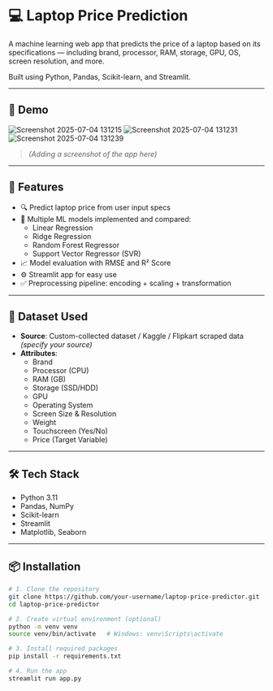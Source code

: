 # 💻 Laptop Price Prediction

A machine learning web app that predicts the price of a laptop based on its specifications — including brand, processor, RAM, storage, GPU, OS, screen resolution, and more.

Built using Python, Pandas, Scikit-learn, and Streamlit.

---

## 📸 Demo

![Screenshot 2025-07-04 131215](https://github.com/user-attachments/assets/20fa6e3a-3dab-4cab-8d90-136447b35f82)
![Screenshot 2025-07-04 131231](https://github.com/user-attachments/assets/d0903633-9bfd-4e9f-adb3-ae9165f0c41e)
![Screenshot 2025-07-04 131239](https://github.com/user-attachments/assets/94cc714b-5f43-4fba-a5fb-a7ab587d2977)

> *(Adding  a screenshot  of the app here)*

-----------------

## 🚀 Features

- 🔍 Predict laptop price from user input specs
- 🧠 Multiple ML models implemented and compared:
  - Linear Regression
  - Ridge Regression
  - Random Forest Regressor
  - Support Vector Regressor (SVR)
- 📈 Model evaluation with RMSE and R² Score
- ⚙️ Streamlit app for easy use
- ✅ Preprocessing pipeline: encoding + scaling + transformation

---

## 🧾 Dataset Used

- **Source**: Custom-collected dataset / Kaggle / Flipkart scraped data *(specify your source)*  
- **Attributes**:
  - Brand
  - Processor (CPU)
  - RAM (GB)
  - Storage (SSD/HDD)
  - GPU
  - Operating System
  - Screen Size & Resolution
  - Weight
  - Touchscreen (Yes/No)
  - Price (Target Variable)

---

## 🛠️ Tech Stack

- Python 3.11
- Pandas, NumPy
- Scikit-learn
- Streamlit
- Matplotlib, Seaborn

---

## 📦 Installation

```bash
# 1. Clone the repository
git clone https://github.com/your-username/laptop-price-predictor.git
cd laptop-price-predictor

# 2. Create virtual environment (optional)
python -m venv venv
source venv/bin/activate   # Windows: venv\Scripts\activate

# 3. Install required packages
pip install -r requirements.txt

# 4. Run the app
streamlit run app.py

